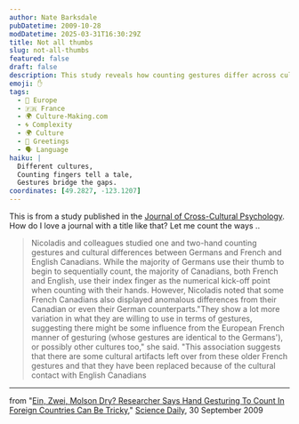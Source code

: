 ```yaml
---
author: Nate Barksdale
pubDatetime: 2009-10-28
modDatetime: 2025-03-31T16:30:29Z
title: Not all thumbs
slug: not-all-thumbs
featured: false
draft: false
description: This study reveals how counting gestures differ across cultures, particularly between Germans and Canadians.
emoji: ✋
tags:
  - 🍷 Europe
  - 🇫🇷 France
  - 🌍 Culture-Making.com
  - 🌀 Complexity
  - 🌍 Culture
  - 👋 Greetings
  - 🗣️ Language
haiku: |
  Different cultures,  
  Counting fingers tell a tale,  
  Gestures bridge the gaps.
coordinates: [49.2827, -123.1207]
---
```


This is from a study published in the [Journal of Cross-Cultural Psychology](http://web.archive.org/web/20100402053950/http://jcc.sagepub.com:80/current.dtl). How do I love a journal with a title like that? Let me count the ways ..

> Nicoladis and colleagues studied one and two-hand counting gestures and cultural differences between Germans and French and English Canadians. While the majority of Germans use their thumb to begin to sequentially count, the majority of Canadians, both French and English, use their index finger as the numerical kick-off point when counting with their hands. However, Nicoladis noted that some French Canadians also displayed anomalous differences from their Canadian or even their German counterparts."They show a lot more variation in what they are willing to use in terms of gestures, suggesting there might be some influence from the European French manner of gesturing (whose gestures are identical to the Germans'), or possibly other cultures too," she said. "This association suggests that there are some cultural artifacts left over from these older French gestures and that they have been replaced because of the cultural contact with English Canadians

---

from "[Ein, Zwei, Molson Dry? Researcher Says Hand Gesturing To Count In Foreign Countries Can Be Tricky](http://web.archive.org/web/20221207120652/https://www.sciencedaily.com/releases/2009/09/090929091935.htm)," [Science Daily](http://web.archive.org/web/20221207120652/https://www.sciencedaily.com/releases/2009/09/090929091935.htm), 30 September 2009

